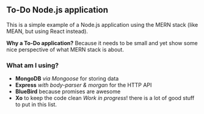## To-Do Node.js application
This is a simple example of a Node.js application using the MERN stack (like MEAN, but using React instead).

**Why a To-Do application?**
Because it needs to be small and yet show some nice perspective of what MERN stack is about.

### What am I using?
- **MongoDB** *via Mongoose* for storing data
- **Express** *with body-parser & morgan* for the HTTP API
- **BlueBird** because promises are awesome
- **Xo** to keep the code clean
*Work in progress*! there is a lot of good stuff to put in this list.

